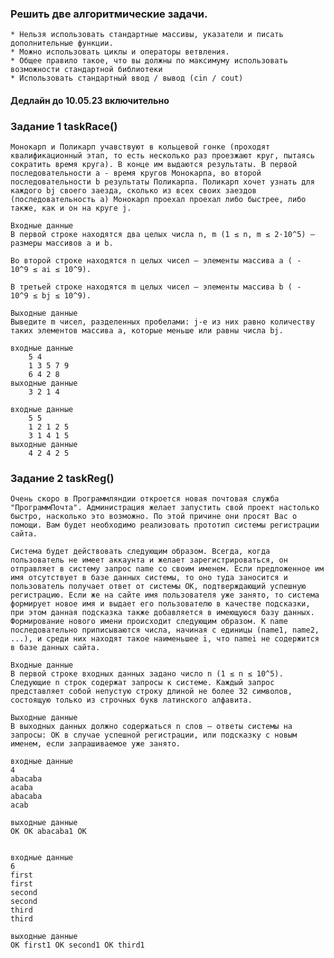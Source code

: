 ### Решить две алгоритмические задачи.
    * Нельзя использовать стандартные массивы, указатели и писать дополнительные функции.
    * Можно использовать циклы и операторы ветвления.
    * Общее правило такое, что вы должны по максимуму использовать возможности стандартной библиотеки
    * Использовать стандартный ввод / вывод (cin / cout)

#### Дедлайн до 10.05.23 включительно

### Задание 1 taskRace()
    Монокарп и Поликарп учавствуют в кольцевой гонке (проходят квалификационный этап, то есть несколько раз проезжают круг, пытаясь сократить время круга). В конце им выдаются результаты. В первой последовательности a - время кругов Монокарпа, во второй последовательности b результаты Поликарпа. Поликарп хочет узнать для каждого bj своего заезда, сколько из всех своих заездов (последовательность a) Монокарп проехал проехал либо быстрее, либо также, как и он на круге j.

    Входные данные
    В первой строке находятся два целых числа n, m (1 ≤ n, m ≤ 2·10^5) — размеры массивов a и b.

    Во второй строке находятся n целых чисел — элементы массива a ( - 10^9 ≤ ai ≤ 10^9).

    В третьей строке находятся m целых чисел — элементы массива b ( - 10^9 ≤ bj ≤ 10^9).

    Выходные данные
    Выведите m чисел, разделенных пробелами: j-е из них равно количеству таких элементов массива a, которые меньше или равны числа bj.

    входные данные
        5 4
        1 3 5 7 9
        6 4 2 8
    выходные данные
        3 2 1 4

    входные данные
        5 5
        1 2 1 2 5
        3 1 4 1 5
    выходные данные
        4 2 4 2 5


### Задание 2 taskReg()

    Очень скоро в Программляндии откроется новая почтовая служба "ПрограммПочта". Администрация желает запустить свой проект настолько быстро, насколько это возможно. По этой причине они просят Вас о помощи. Вам будет необходимо реализовать прототип системы регистрации сайта.

    Система будет действовать следующим образом. Всегда, когда пользователь не имеет аккаунта и желает зарегистрироваться, он отправляет в систему запрос name со своим именем. Если предложенное им имя отсутствует в базе данных системы, то оно туда заносится и пользователь получает ответ от системы OK, подтверждающий успешную регистрацию. Если же на сайте имя пользователя уже занято, то система формирует новое имя и выдает его пользователю в качестве подсказки, при этом данная подсказка также добавляется в имеющуюся базу данных. Формирование нового имени происходит следующим образом. К name последовательно приписываются числа, начиная с единицы (name1, name2, ...), и среди них находят такое наименьшее i, что namei не содержится в базе данных сайта.

    Входные данные
    В первой строке входных данных задано число n (1 ≤ n ≤ 10^5). Следующие n строк содержат запросы к системе. Каждый запрос представляет собой непустую строку длиной не более 32 символов, состоящую только из строчных букв латинского алфавита.

    Выходные данные
    В выходных данных должно содержаться n слов — ответы системы на запросы: ОК в случае успешной регистрации, или подсказку с новым именем, если запрашиваемое уже занято.

    входные данные
    4
    abacaba
    acaba
    abacaba
    acab

    выходные данные
    OK OK abacaba1 OK


    входные данные
    6
    first
    first
    second
    second
    third
    third

    выходные данные
    OK first1 OK second1 OK third1

